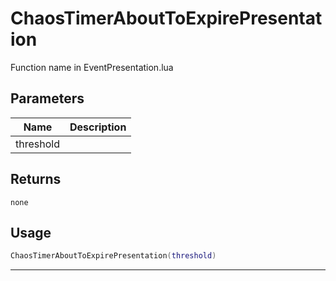 # ChaosTimerAboutToExpirePresentation

Function name in EventPresentation.lua

## Parameters

| Name      | Description |
| --------- | ----------- |
| threshold |             |

## Returns

`none`

## Usage

```lua
ChaosTimerAboutToExpirePresentation(threshold)
```

---
